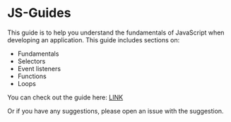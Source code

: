 # JS-Guides

This guide is to help you understand the fundamentals of JavaScript when developing an application.
This guide includes sections on:
- Fundamentals
- Selectors
- Event listeners
- Functions
- Loops

You can check out the guide here: [LINK](LINK)

Or if you have any suggestions, please open an issue with the suggestion.